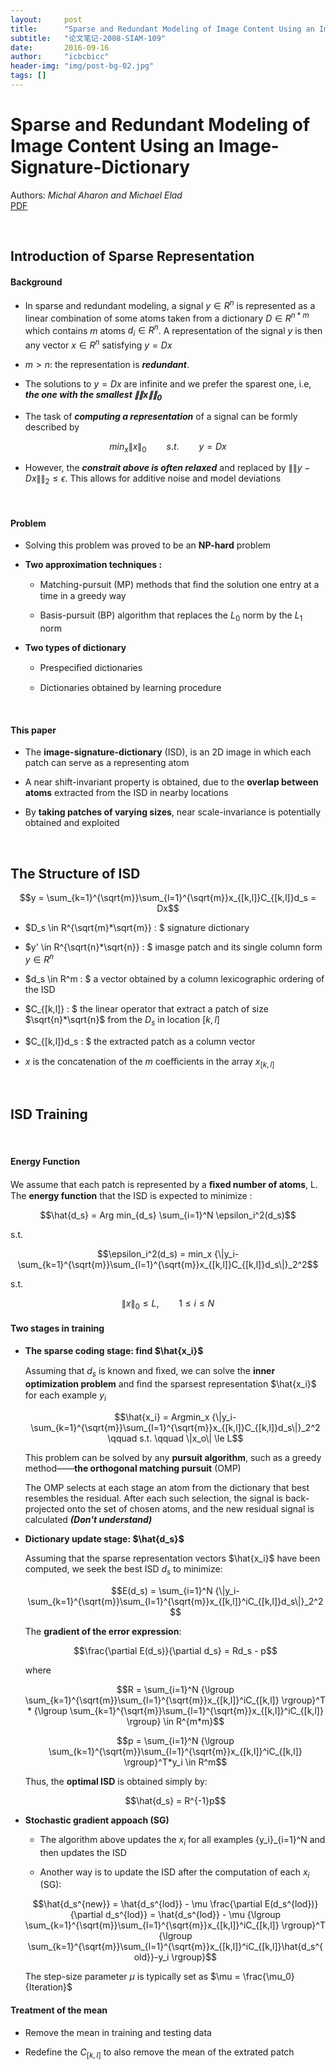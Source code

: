```yaml
---
layout:     post
title:      "Sparse and Redundant Modeling of Image Content Using an Image-Signature-Dictionary"
subtitle:   "论文笔记-2008-SIAM-109"
date:       2016-09-16
author:     "icbcbicc"
header-img: "img/post-bg-02.jpg"
tags: []
---
```


# Sparse and Redundant Modeling of Image Content Using an Image-Signature-Dictionary  
Authors: *Michal Aharon and Michael Elad*  
[PDF](http://epubs.siam.org/doi/pdf/10.1137/07070156X)

<br>

## Introduction of Sparse Representation

#### Background

- In sparse and redundant modeling, a signal $y \in R^n$ is represented as a linear combination of some atoms taken from a dictionary $D \in R^{n*m}$ which contains $m$ atoms $d_i \in R^n$. A representation of the signal $y$ is then any vector $x \in R^n$ satisfying $y = Dx$

- $m > n$: the representation is ***redundant***.

- The solutions to $y = Dx$ are infinite and we prefer the sparest one, i.e, ***the one with the smallest ${\|\|x\|\|}_0$***

- The task of ***computing a representation*** of a signal can be formly described by  

$$min_x{\|x\|}_0 \qquad s.t. \qquad y=Dx$$

- However, the ***constrait above is often relaxed*** and replaced by ${\|\|y-Dx\|\|}_2 \le \epsilon$. This allows for additive noise and model deviations

<br>

#### Problem

- Solving this problem was proved to be an **NP-hard** problem

- **Two approximation techniques :**

	- Matching-pursuit (MP) methods that ﬁnd the solution one entry at a time in a greedy way

	-  Basis-pursuit (BP) algorithm that replaces the $L_0$ norm by the $L_1$ norm

- **Two types of dictionary**

	- Prespeciﬁed dictionaries

	- Dictionaries obtained by learning procedure

<br>

#### This paper

- The **image-signature-dictionary** (ISD), is an 2D image in which each patch can serve as a representing atom  

- A near shift-invariant property is obtained, due to the **overlap between atoms** extracted from the ISD in nearby locations  

- By **taking patches of varying sizes**, near scale-invariance is potentially obtained and exploited  

<br>

## The Structure of ISD

$$y = \sum_{k=1}^{\sqrt{m}}\sum_{l=1}^{\sqrt{m}}x_{[k,l]}C_{[k,l]}d_s = Dx$$

- $D_s \in R^{\sqrt{m}*\sqrt{m}} : $ signature dictionary

- $y' \in R^{\sqrt{n}*\sqrt{n}} : $ imasge patch and its single column form $y \in R^n$

- $d_s \in R^m : $  a vector obtained by a column lexicographic ordering of the ISD

- $C_{[k,l]} : $ the linear operator that extract a patch of size $\sqrt{n}*\sqrt{n}$ from the $D_s$ in location $[k,l]$

- $C_{[k,l]}d_s : $ the extracted patch as a column vector

-  $x$ is the concatenation of the $m$ coeﬃcients in the array $x_{[k,l]}$

<br>

## ISD Training

<br>

#### Energy Function  

We assume that each patch is represented by a **ﬁxed number of atoms**, L. The **energy function** that the ISD is expected to minimize :

$$\hat{d_s} = Arg min_{d_s} \sum_{i=1}^N \epsilon_i^2(d_s)$$

s.t.

$$\epsilon_i^2(d_s) = min_x {\|y_i-\sum_{k=1}^{\sqrt{m}}\sum_{l=1}^{\sqrt{m}}x_{[k,l]}C_{[k,l]}d_s\|}_2^2$$

s.t. 

$${\|x\|}_0 \le L,\qquad 1 \le i \le N$$

#### Two stages in training

- **The sparse coding stage: find $\hat{x_i}$**

	Assuming that $d_s$ is known and ﬁxed, we can solve the **inner optimization problem** and ﬁnd the sparsest representation $\hat{x_i}$ for each example $y_i$

	$$\hat{x_i} = Argmin_x {\|y_i-\sum_{k=1}^{\sqrt{m}}\sum_{l=1}^{\sqrt{m}}x_{[k,l]}C_{[k,l]}d_s\|}_2^2 \qquad s.t. \qquad \|x_o\| \le L$$

	This problem can be solved by any **pursuit algorithm**, such as a greedy method——**the orthogonal matching pursuit** (OMP)

	The OMP selects at each stage an atom from the dictionary that best resembles the residual. After each such selection, the signal is back-projected onto the set of chosen atoms, and the new residual signal is calculated ***(Don't understand)***

- **Dictionary update stage: $\hat{d_s}$**

	 Assuming that the sparse representation vectors $\hat{x_i}$ have been computed, we seek the best ISD $d_s$ to minimize: 

	 $$E(d_s) = \sum_{i=1}^N {\|y_i-\sum_{k=1}^{\sqrt{m}}\sum_{l=1}^{\sqrt{m}}x_{[k,l]}^iC_{[k,l]}d_s\|}_2^2$$

	 The **gradient of the error expression**:

	 $$\frac{\partial E(d_s)}{\partial d_s} = Rd_s - p$$

	 where

	 $$R = \sum_{i=1}^N {\lgroup \sum_{k=1}^{\sqrt{m}}\sum_{l=1}^{\sqrt{m}}x_{[k,l]}^iC_{[k,l]} \rgroup}^T * {\lgroup \sum_{k=1}^{\sqrt{m}}\sum_{l=1}^{\sqrt{m}}x_{[k,l]}^iC_{[k,l]} \rgroup} \in R^{m*m}$$

	 $$p = \sum_{i=1}^N {\lgroup \sum_{k=1}^{\sqrt{m}}\sum_{l=1}^{\sqrt{m}}x_{[k,l]}^iC_{[k,l]} \rgroup}^T*y_i \in R^m$$

	 Thus, the **optimal ISD** is obtained simply by:

	 $$\hat{d_s} = R^{-1}p$$

- **Stochastic gradient appoach (SG)**

	- The algorithm above updates the $x_i$ for all examples {y_i}_{i=1}^N and then updates the ISD

	- Another way is to update the ISD after the computation of each $x_i$ (SG):  

	$$\hat{d_s^{new}} = \hat{d_s^{lod}} - \mu \frac{\partial E(d_s^{lod})}{\partial d_s^{lod}} = \hat{d_s^{lod}} - \mu {\lgroup \sum_{k=1}^{\sqrt{m}}\sum_{l=1}^{\sqrt{m}}x_{[k,l]}^iC_{[k,l]} \rgroup}^T {\lgroup \sum_{k=1}^{\sqrt{m}}\sum_{l=1}^{\sqrt{m}}x_{[k,l]}^iC_{[k,l]}\hat{d_s^{old}}-y_i \rgroup}$$

	The step-size parameter $\mu$ is typically set as $\mu = \frac{\mu_0}{Iteration}$


#### Treatment of the mean

- Remove the mean in training and testing data

- Redefine the $C_{[k,l]}$ to also remove the mean of the extrated patch

